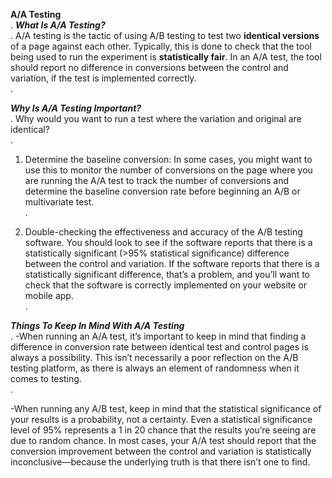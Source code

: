 **A/A Testing**<br>.
***What Is A/A Testing?***<br>.
A/A testing is the tactic of using A/B testing to test two __identical versions__ of a page against each other. Typically, this is done to check that the tool being used to run the experiment is __statistically fair__. In an A/A test, the tool should report no difference in conversions between the control and variation, if the test is implemented correctly.<br>.

***Why Is A/A Testing Important?***<br>.
Why would you want to run a test where the variation and original are identical?<br>.

1. Determine the baseline conversion: In some cases, you might want to use this to monitor the number of conversions on the page where you are running the A/A test to track the number of conversions and determine the baseline conversion rate before beginning an A/B or multivariate test.<br>.

2. Double-checking the effectiveness and accuracy of the A/B testing software. You should look to see if the software reports that there is a statistically significant (>95% statistical significance) difference between the control and variation. If the software reports that there is a statistically significant difference, that’s a problem, and you’ll want to check that the software is correctly implemented on your website or mobile app.<br>.

***Things To Keep In Mind With A/A Testing***<br>.
-When running an A/A test, it’s important to keep in mind that finding a difference in conversion rate between identical test and control pages is always a possibility. This isn’t necessarily a poor reflection on the A/B testing platform, as there is always an element of randomness when it comes to testing.<br>.

-When running any A/B test, keep in mind that the statistical significance of your results is a probability, not a certainty. Even a statistical significance level of 95% represents a 1 in 20 chance that the results you’re seeing are due to random chance. In most cases, your A/A test should report that the conversion improvement between the control and variation is statistically inconclusive—because the underlying truth is that there isn’t one to find.
